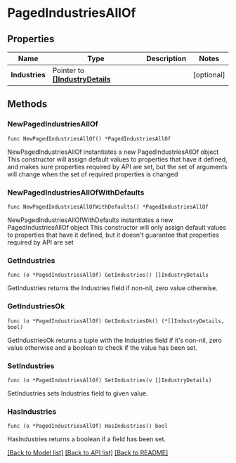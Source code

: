 # PagedIndustriesAllOf

## Properties

Name | Type | Description | Notes
------------ | ------------- | ------------- | -------------
**Industries** | Pointer to [**[]IndustryDetails**](IndustryDetails.md) |  | [optional] 

## Methods

### NewPagedIndustriesAllOf

`func NewPagedIndustriesAllOf() *PagedIndustriesAllOf`

NewPagedIndustriesAllOf instantiates a new PagedIndustriesAllOf object
This constructor will assign default values to properties that have it defined,
and makes sure properties required by API are set, but the set of arguments
will change when the set of required properties is changed

### NewPagedIndustriesAllOfWithDefaults

`func NewPagedIndustriesAllOfWithDefaults() *PagedIndustriesAllOf`

NewPagedIndustriesAllOfWithDefaults instantiates a new PagedIndustriesAllOf object
This constructor will only assign default values to properties that have it defined,
but it doesn't guarantee that properties required by API are set

### GetIndustries

`func (o *PagedIndustriesAllOf) GetIndustries() []IndustryDetails`

GetIndustries returns the Industries field if non-nil, zero value otherwise.

### GetIndustriesOk

`func (o *PagedIndustriesAllOf) GetIndustriesOk() (*[]IndustryDetails, bool)`

GetIndustriesOk returns a tuple with the Industries field if it's non-nil, zero value otherwise
and a boolean to check if the value has been set.

### SetIndustries

`func (o *PagedIndustriesAllOf) SetIndustries(v []IndustryDetails)`

SetIndustries sets Industries field to given value.

### HasIndustries

`func (o *PagedIndustriesAllOf) HasIndustries() bool`

HasIndustries returns a boolean if a field has been set.


[[Back to Model list]](../README.md#documentation-for-models) [[Back to API list]](../README.md#documentation-for-api-endpoints) [[Back to README]](../README.md)


